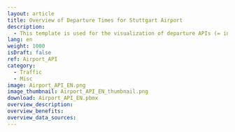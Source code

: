 ```yaml
---
layout: article
title: Overview of Departure Times for Stuttgart Airport
description: 
  - This template is used for the visualization of departure APIs (= interfaces) of Stuttgart Airport. Three terminals with the current flight times as well as an overview of further flights in the following two hours and delays are visualized.
lang: en
weight: 1000
isDraft: false
ref: Airport_API
category:
  - Traffic
  - Misc
image: Airport_API_EN.png
image_thumbnail: Airport_API_EN_thumbnail.png
download: Airport_API_EN.pbmx
overview_description:
overview_benefits:
overview_data_sources:
---
```

